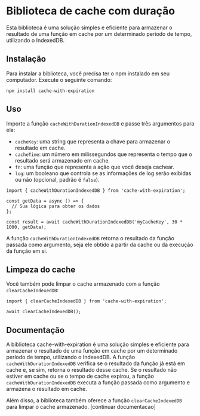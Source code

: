 Biblioteca de cache com duração
===============================

Esta biblioteca é uma solução simples e eficiente para armazenar o resultado de uma função em cache por um determinado período de tempo, utilizando o IndexedDB.

Instalação
----------

Para instalar a biblioteca, você precisa ter o npm instalado em seu computador. Execute o seguinte comando:

```
npm install cache-with-expiration
```

Uso
---

Importe a função `cacheWithDurationIndexedDB` e passe três argumentos para ela:

*   `cacheKey`: uma string que representa a chave para armazenar o resultado em cache.
*   `cacheTime`: um número em milissegundos que representa o tempo que o resultado será armazenado em cache.
*   `fn`: uma função que representa a ação que você deseja cachear.
*   `log`: um booleano que controla se as informações de log serão exibidas ou não (opcional, padrão é `false`).

```
import { cacheWithDurationIndexedDB } from 'cache-with-expiration';

const getData = async () => {
  // Sua lógica para obter os dados
};

const result = await cacheWithDurationIndexedDB('myCacheKey', 30 * 1000, getData);
```

A função `cacheWithDurationIndexedDB` retorna o resultado da função passada como argumento, seja ele obtido a partir da cache ou da execução da função em si.

Limpeza do cache
----------------

Você também pode limpar o cache armazenado com a função `clearCacheIndexedDB`:

```
import { clearCacheIndexedDB } from 'cache-with-expiration';

await clearCacheIndexedDB();
```

Documentação
------------

A biblioteca cache-with-expiration é uma solução simples e eficiente para armazenar o resultado de uma função em cache por um determinado período de tempo, utilizando o IndexedDB. A função `cacheWithDurationIndexedDB` verifica se o resultado da função já está em cache e, se sim, retorna o resultado desse cache. Se o resultado não estiver em cache ou se o tempo de cache expirou, a função `cacheWithDurationIndexedDB` executa a função passada como argumento e armazena o resultado em cache.

Além disso, a biblioteca também oferece a função `clearCacheIndexedDB` para limpar o cache armazenado.
[continuar documentacao]
